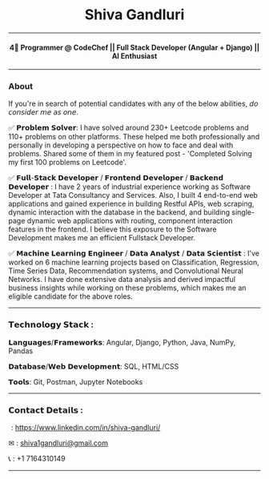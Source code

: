 <h1 align="center"> Shiva Gandluri </h1>

--------------------------------------------------

<h4 align="center" justify-content ="space-around"> 4🌟 Programmer @ CodeChef || Full Stack Developer (Angular + Django) || AI Enthusiast </h4>

--------------------------------------------------

### About

If you're in search of potential candidates with any of the below abilities, 𝘥𝘰 𝘤𝘰𝘯𝘴𝘪𝘥𝘦𝘳 𝘮𝘦 𝘢𝘴 𝘰𝘯𝘦.

✅ 𝗣𝗿𝗼𝗯𝗹𝗲𝗺 𝗦𝗼𝗹𝘃𝗲𝗿:
I have solved around 230+ Leetcode problems and 110+ problems on other platforms. These helped me both professionally and personally in developing a perspective on how to face and deal with problems. Shared some of them in my featured post - 'Completed Solving my first 100 problems on Leetcode'.

✅ 𝗙𝘂𝗹𝗹-𝗦𝘁𝗮𝗰𝗸 𝗗𝗲𝘃𝗲𝗹𝗼𝗽𝗲𝗿 / 𝗙𝗿𝗼𝗻𝘁𝗲𝗻𝗱 𝗗𝗲𝘃𝗲𝗹𝗼𝗽𝗲𝗿 / 𝗕𝗮𝗰𝗸𝗲𝗻𝗱 𝗗𝗲𝘃𝗲𝗹𝗼𝗽𝗲𝗿 :
I have 2 years of industrial experience working as Software Developer at Tata Consultancy and Services. Also, I built 4 end-to-end web applications and gained experience in building Restful APIs, web scraping, dynamic interaction with the database in the backend, and building single-page dynamic web applications with routing, component interaction features in the frontend. I believe this exposure to the Software Development makes me an efficient Fullstack Developer.

✅ 𝗠𝗮𝗰𝗵𝗶𝗻𝗲 𝗟𝗲𝗮𝗿𝗻𝗶𝗻𝗴 𝗘𝗻𝗴𝗶𝗻𝗲𝗲𝗿 / 𝗗𝗮𝘁𝗮 𝗔𝗻𝗮𝗹𝘆𝘀𝘁 / 𝗗𝗮𝘁𝗮 𝗦𝗰𝗶𝗲𝗻𝘁𝗶𝘀𝘁 :
I've worked on 6 machine learning projects based on Classification, Regression, Time Series Data, Recommendation systems, and Convolutional Neural Networks. I have done extensive data analysis and derived impactful business insights while working on these problems, which makes me an eligible candidate for the above roles.

--------------------------------------------------

### 𝗧𝗲𝗰𝗵𝗻𝗼𝗹𝗼𝗴𝘆 𝗦𝘁𝗮𝗰𝗸 :

𝗟𝗮𝗻𝗴𝘂𝗮𝗴𝗲𝘀/𝗙𝗿𝗮𝗺𝗲𝘄𝗼𝗿𝗸𝘀: Angular, Django, Python, Java, NumPy, Pandas

𝗗𝗮𝘁𝗮𝗯𝗮𝘀𝗲/𝗪𝗲𝗯 𝗗𝗲𝘃𝗲𝗹𝗼𝗽𝗺𝗲𝗻𝘁: SQL, HTML/CSS

𝗧𝗼𝗼𝗹𝘀: Git, Postman, Jupyter Notebooks

--------------------------------------------------
### 𝗖𝗼𝗻𝘁𝗮𝗰𝘁 𝗗𝗲𝘁𝗮𝗶𝗹𝘀 :

<img src="https://img.icons8.com/fluent/25/000000/linkedin.png" style="width: 0.1rem; height: 0.1rem"/> : https://www.linkedin.com/in/shiva-gandluri/

✉ : shiva1gandluri@gmail.com

📞 : +1 7164310149

--------------------------------------------------

<!---
- [About](#About)
- 👋 Hi, I’m @shiva-gandluri
- 👀 I’m interested in Full Stack Web Development (Angular + Django) and I'm an AI enthusiast
- 🌱 I’m currently working on some AI projects and deploying them online.
- 💞️ I’m looking to collaborate on Computer Vision projects.
- 📫 How to reach me ...
shiva-gandluri/shiva-gandluri is a ✨ special ✨ repository because its `README.md` (this file) appears on your GitHub profile.
You can click the Preview link to take a look at your changes.
--->

